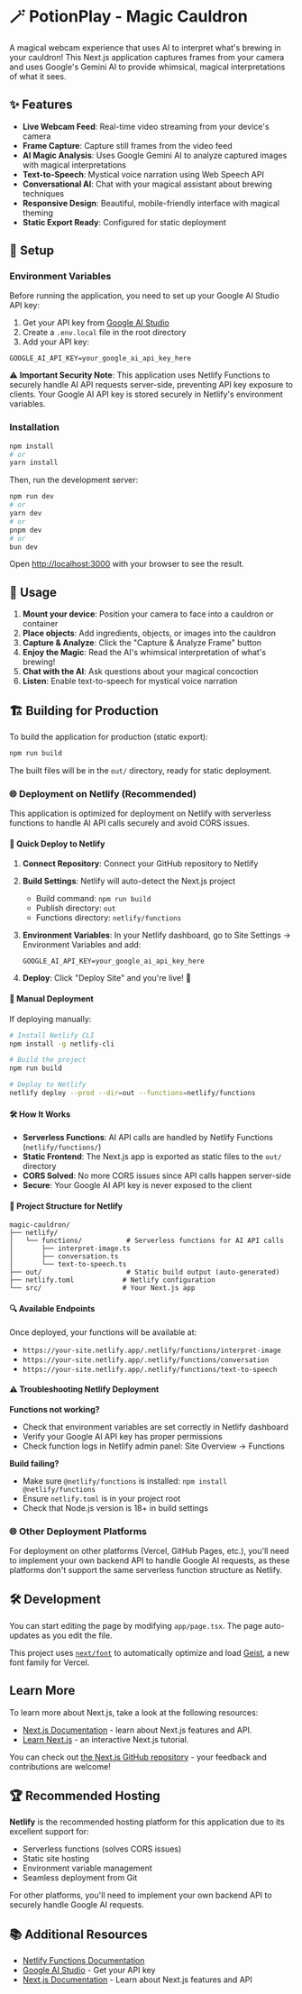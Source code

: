# 🪄 PotionPlay - Magic Cauldron

A magical webcam experience that uses AI to interpret what's brewing in your cauldron! This Next.js application captures frames from your camera and uses Google's Gemini AI to provide whimsical, magical interpretations of what it sees.

## ✨ Features

- **Live Webcam Feed**: Real-time video streaming from your device's camera
- **Frame Capture**: Capture still frames from the video feed
- **AI Magic Analysis**: Uses Google Gemini AI to analyze captured images with magical interpretations
- **Text-to-Speech**: Mystical voice narration using Web Speech API
- **Conversational AI**: Chat with your magical assistant about brewing techniques
- **Responsive Design**: Beautiful, mobile-friendly interface with magical theming
- **Static Export Ready**: Configured for static deployment

## 🔧 Setup

### Environment Variables

Before running the application, you need to set up your Google AI Studio API key:

1. Get your API key from [Google AI Studio](https://makersuite.google.com/app/apikey)
2. Create a `.env.local` file in the root directory
3. Add your API key:

```env
GOOGLE_AI_API_KEY=your_google_ai_api_key_here
```

⚠️ **Important Security Note**: This application uses Netlify Functions to securely handle AI API requests server-side, preventing API key exposure to clients. Your Google AI API key is stored securely in Netlify's environment variables.

### Installation

```bash
npm install
# or
yarn install
```

Then, run the development server:

```bash
npm run dev
# or
yarn dev
# or
pnpm dev
# or
bun dev
```

Open [http://localhost:3000](http://localhost:3000) with your browser to see the result.

## 🚀 Usage

1. **Mount your device**: Position your camera to face into a cauldron or container
2. **Place objects**: Add ingredients, objects, or images into the cauldron
3. **Capture & Analyze**: Click the "Capture & Analyze Frame" button
4. **Enjoy the Magic**: Read the AI's whimsical interpretation of what's brewing!
5. **Chat with the AI**: Ask questions about your magical concoction
6. **Listen**: Enable text-to-speech for mystical voice narration

## 🏗️ Building for Production

To build the application for production (static export):

```bash
npm run build
```

The built files will be in the `out/` directory, ready for static deployment.

### 🌐 Deployment on Netlify (Recommended)

This application is optimized for deployment on Netlify with serverless functions to handle AI API calls securely and avoid CORS issues.

#### 🚀 Quick Deploy to Netlify

1. **Connect Repository**: Connect your GitHub repository to Netlify
2. **Build Settings**: Netlify will auto-detect the Next.js project
   - Build command: `npm run build`
   - Publish directory: `out`
   - Functions directory: `netlify/functions`

3. **Environment Variables**: In your Netlify dashboard, go to Site Settings → Environment Variables and add:
   ```
   GOOGLE_AI_API_KEY=your_google_ai_api_key_here
   ```

4. **Deploy**: Click "Deploy Site" and you're live! 🎉

#### 🔧 Manual Deployment

If deploying manually:

```bash
# Install Netlify CLI
npm install -g netlify-cli

# Build the project
npm run build

# Deploy to Netlify
netlify deploy --prod --dir=out --functions=netlify/functions
```

#### 🛠️ How It Works

- **Serverless Functions**: AI API calls are handled by Netlify Functions (`netlify/functions/`)
- **Static Frontend**: The Next.js app is exported as static files to the `out/` directory  
- **CORS Solved**: No more CORS issues since API calls happen server-side
- **Secure**: Your Google AI API key is never exposed to the client

#### 📁 Project Structure for Netlify
```
magic-cauldron/
├── netlify/
│   └── functions/           # Serverless functions for AI API calls
│       ├── interpret-image.ts
│       ├── conversation.ts
│       └── text-to-speech.ts
├── out/                     # Static build output (auto-generated)
├── netlify.toml            # Netlify configuration
└── src/                    # Your Next.js app
```

#### 🔍 Available Endpoints
Once deployed, your functions will be available at:
- `https://your-site.netlify.app/.netlify/functions/interpret-image`
- `https://your-site.netlify.app/.netlify/functions/conversation`
- `https://your-site.netlify.app/.netlify/functions/text-to-speech`

#### ⚠️ Troubleshooting Netlify Deployment

**Functions not working?**
- Check that environment variables are set correctly in Netlify dashboard
- Verify your Google AI API key has proper permissions
- Check function logs in Netlify admin panel: Site Overview → Functions

**Build failing?**
- Make sure `@netlify/functions` is installed: `npm install @netlify/functions`
- Ensure `netlify.toml` is in your project root
- Check that Node.js version is 18+ in build settings

### 🌐 Other Deployment Platforms

For deployment on other platforms (Vercel, GitHub Pages, etc.), you'll need to implement your own backend API to handle Google AI requests, as these platforms don't support the same serverless function structure as Netlify.

## 🛠️ Development

You can start editing the page by modifying `app/page.tsx`. The page auto-updates as you edit the file.

This project uses [`next/font`](https://nextjs.org/docs/app/building-your-application/optimizing/fonts) to automatically optimize and load [Geist](https://vercel.com/font), a new font family for Vercel.

## Learn More

To learn more about Next.js, take a look at the following resources:

- [Next.js Documentation](https://nextjs.org/docs) - learn about Next.js features and API.
- [Learn Next.js](https://nextjs.org/learn) - an interactive Next.js tutorial.

You can check out [the Next.js GitHub repository](https://github.com/vercel/next.js) - your feedback and contributions are welcome!

## 🏆 Recommended Hosting

**Netlify** is the recommended hosting platform for this application due to its excellent support for:
- Serverless functions (solves CORS issues)
- Static site hosting  
- Environment variable management
- Seamless deployment from Git

For other platforms, you'll need to implement your own backend API to securely handle Google AI requests.

## 📚 Additional Resources

- [Netlify Functions Documentation](https://docs.netlify.com/functions/overview/)
- [Google AI Studio](https://makersuite.google.com/app/apikey) - Get your API key
- [Next.js Documentation](https://nextjs.org/docs) - Learn about Next.js features and API
